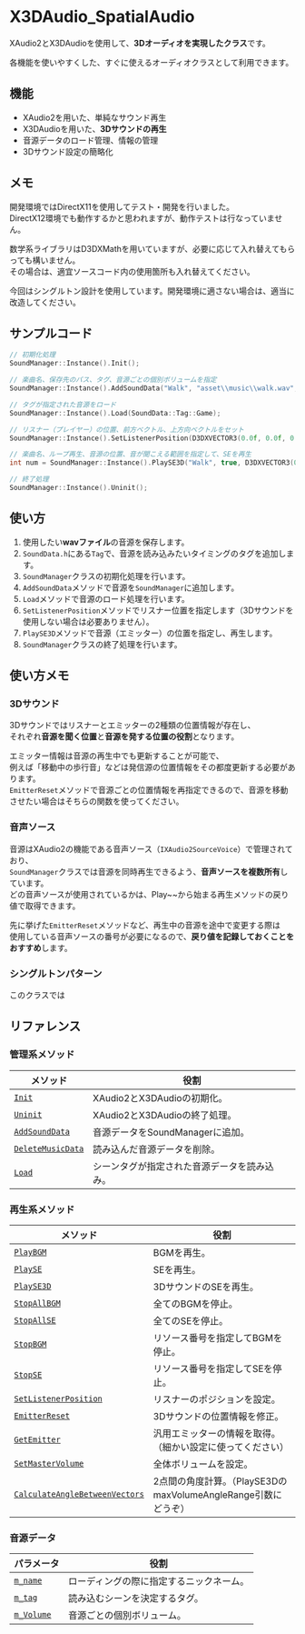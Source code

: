 # X3DAudio_SpatialAudio
XAudio2とX3DAudioを使用して、**3Dオーディオを実現したクラス**です。

各機能を使いやすくした、すぐに使えるオーディオクラスとして利用できます。

## 機能
- XAudio2を用いた、単純なサウンド再生
- X3DAudioを用いた、**3Dサウンドの再生**
- 音源データのロード管理、情報の管理
- 3Dサウンド設定の簡略化

## メモ
開発環境ではDirectX11を使用してテスト・開発を行いました。  
DirectX12環境でも動作するかと思われますが、動作テストは行なっていません。

数学系ライブラリはD3DXMathを用いていますが、必要に応じて入れ替えてもらっても構いません。  
その場合は、適宜ソースコード内の使用箇所も入れ替えてください。

今回はシングルトン設計を使用しています。開発環境に適さない場合は、適当に改造してください。  

## サンプルコード
```cpp
// 初期化処理
SoundManager::Instance().Init();

// 楽曲名、保存先のパス、タグ、音源ごとの個別ボリュームを指定
SoundManager::Instance().AddSoundData("Walk", "asset\\music\\walk.wav", SoundData::Tag::Title, 1.0f);

// タグが指定された音源をロード
SoundManager::Instance().Load(SoundData::Tag::Game);

// リスナー（プレイヤー）の位置、前方ベクトル、上方向ベクトルをセット
SoundManager::Instance().SetListenerPosition(D3DXVECTOR3(0.0f, 0.0f, 0.0f), D3DXVECTOR3(0.0f, 1.0f, 0.0f), D3DXVECTOR3(0.0f, 0.0f, 1.0f));

// 楽曲名、ループ再生、音源の位置、音が聞こえる範囲を指定して、SEを再生
int num = SoundManager::Instance().PlaySE3D("Walk", true, D3DXVECTOR3(0.0f, 0.0f, 0.0f), 10000.0f);

// 終了処理
SoundManager::Instance().Uninit();
```

## 使い方
1. 使用したい**wavファイル**の音源を保存します。
2. `SoundData.h`にある`Tag`で、音源を読み込みたいタイミングのタグを追加します。
3. `SoundManager`クラスの初期化処理を行います。
4. `AddSoundData`メソッドで音源を`SoundManager`に追加します。
5. `Load`メソッドで音源のロード処理を行います。
6. `SetListenerPosition`メソッドでリスナー位置を指定します（3Dサウンドを使用しない場合は必要ありません）。
7. `PlaySE3D`メソッドで音源（エミッター）の位置を指定し、再生します。
8. `SoundManager`クラスの終了処理を行います。

## 使い方メモ
### 3Dサウンド
3Dサウンドではリスナーとエミッターの2種類の位置情報が存在し、  
それぞれ**音源を聞く位置**と**音源を発する位置の役割**となります。  

エミッター情報は音源の再生中でも更新することが可能で、  
例えば「移動中の歩行音」などは発信源の位置情報をその都度更新する必要があります。  
`EmitterReset`メソッドで音源ごとの位置情報を再指定できるので、音源を移動させたい場合はそちらの関数を使ってください。  
  
### 音声ソース
音源はXAudio2の機能である音声ソース（`IXAudio2SourceVoice`）で管理されており、  
`SoundManager`クラスでは音源を同時再生できるよう、**音声ソースを複数所有**しています。  
どの音声ソースが使用されているかは、Play~~から始まる再生メソッドの戻り値で取得できます。  

先に挙げた`EmitterReset`メソッドなど、再生中の音源を途中で変更する際は   
使用している音声ソースの番号が必要になるので、**戻り値を記録しておくことをおすすめ**します。

### シングルトンパターン
このクラスでは

## リファレンス
### 管理系メソッド
| メソッド  |  役割   |
| -------- | ----------  |
| [`Init`](#Init) | XAudio2とX3DAudioの初期化。 |
| [`Uninit`](#Uninit) | XAudio2とX3DAudioの終了処理。 |
| [`AddSoundData`](#AddSoundData) | 音源データをSoundManagerに追加。 |
| [`DeleteMusicData`](#DeleteMusicData) | 読み込んだ音源データを削除。 |
| [`Load`](#Load) | シーンタグが指定された音源データを読み込み。 |

### 再生系メソッド
| メソッド  |  役割   |
| -------- | ----------  |
| [`PlayBGM`](#PlayBGM) | BGMを再生。 |
| [`PlaySE`](#PlaySE) | SEを再生。 |
| [`PlaySE3D`](#PlaySE3D) | 3DサウンドのSEを再生。 |
| [`StopAllBGM`](#StopAllBGM) | 全てのBGMを停止。 |
| [`StopAllSE`](#StopAllSE) | 全てのSEを停止。 |
| [`StopBGM`](#StopBGM) | リソース番号を指定してBGMを停止。 |
| [`StopSE`](#StopSE) | リソース番号を指定してSEを停止。 |
| [`SetListenerPosition`](#SetListenerPosition) | リスナーのポジションを設定。 |
| [`EmitterReset`](#EmitterReset) | 3Dサウンドの位置情報を修正。 |
| [`GetEmitter`](#GetEmitter) | 汎用エミッターの情報を取得。（細かい設定に使ってください） |
| [`SetMasterVolume`](#SetMasterVolume) | 全体ボリュームを設定。 |
| [`CalculateAngleBetweenVectors`](#CalculateAngleBetweenVectors) | 2点間の角度計算。（PlaySE3DのmaxVolumeAngleRange引数にどうぞ） |

### 音源データ
| パラメータ  |  役割   |
| -------- | ----------  |
| [`m_name`](#m_name) | ローディングの際に指定するニックネーム。 |
| [`m_tag`](#m_tag) | 読み込むシーンを決定するタグ。 |
| [`m_Volume`](#m_Volume) | 音源ごとの個別ボリューム。 |
